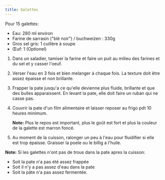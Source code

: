 ```yaml
---
title: Galettes
---
```


Pour 15 galettes:

-   Eau: 280 ml environ
-   Farine de sarrasin ("blé noir") / buchweizen : 330g
-   Gros sel gris: 1 cuillère à soupe
-   Œuf: 1 (Optionel)

1.  Dans un saladier, tamiser la farine et faire un puit au
    milieu des farines et du sel et y casser l'oeuf.

2.  Verser l'eau en 3 fois et bien melanger à chaque fois. La texture doit être assez épaisse et non brillante.

3.  Frapper la pate jusqu'a ce qu'elle devienne plus fluide, brillante
    et que des bulles apparaissent. En levant la pate, elle doit faire
    un ruban qui ne casse pas.

4.  Couvrir la pate d'un film alimentaire et laisser reposer au frigo pdt 10 heures minimum.

    **Note:** Plus le repos est important, plus le goût est fort et plus la couleur de la galette est marron foncé.

5.  Au moment de la cuisson, ralonger un peu à l'eau pour fluidifier si elle est trop épaisse.
    Graisser la poele ou le billig a l'huile.

**Note:** Si les galettes n'ont pas de trous dans la pate apres la cuisson:
- Soit la pate n'a pas été assez frappée
- Soit il n'y a pas assez d'eau dans la pate
- Soit la pâte n'a pas assez fermentée.
